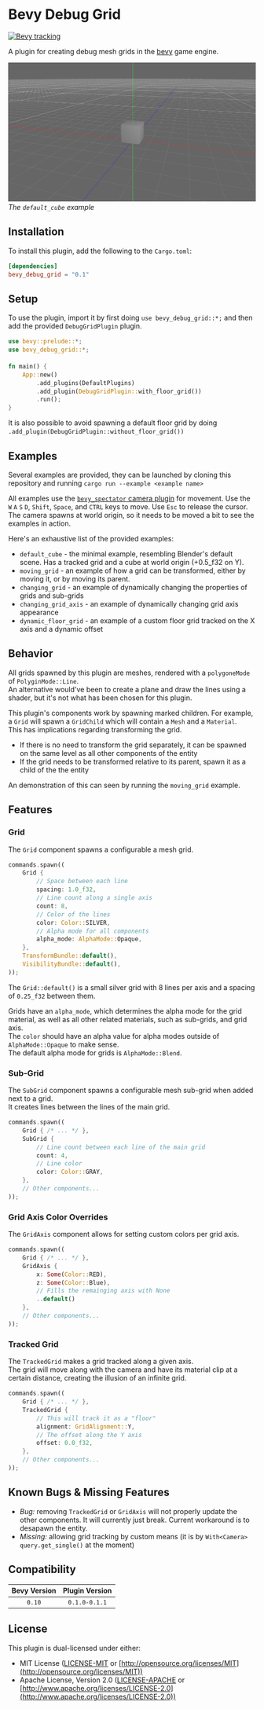 # Bevy Debug Grid

[![Bevy tracking](https://img.shields.io/badge/Bevy%20tracking-released%20version-lightblue)](https://github.com/bevyengine/bevy/blob/main/docs/plugins_guidelines.md#main-branch-tracking)

A plugin for creating debug mesh grids in the [bevy](https://bevyengine.org/) game engine.

![default_cube](./assets/default_cube.jpg "the default cube example")
*The `default_cube` example*

## Installation

To install this plugin, add the following to the `Cargo.toml`:

```toml
[dependencies]
bevy_debug_grid = "0.1"
```

## Setup

To use the plugin, import it by first doing `use bevy_debug_grid::*;` and then add the provided `DebugGridPlugin` plugin.

```rs
use bevy::prelude::*;
use bevy_debug_grid::*;

fn main() {
    App::new()
        .add_plugins(DefaultPlugins)
        .add_plugin(DebugGridPlugin::with_floor_grid())
        .run();
}
```

It is also possible to avoid spawning a default floor grid by doing `.add_plugin(DebugGridPlugin::without_floor_grid())`

## Examples

Several examples are provided, they can be launched by cloning this repository and running `cargo run --example <example name>`

All examples use the [`bevy_spectator` camera plugin](https://github.com/JonahPlusPlus/bevy_spectator) for movement. Use the `W` `A` `S` `D`, `Shift`, `Space`, and `CTRL` keys to move. Use `Esc` to release the cursor.  
The camera spawns at world origin, so it needs to be moved a bit to see the examples in action.

Here's an exhaustive list of the provided examples:

- `default_cube` - the minimal example, resembling Blender's default scene. Has a tracked grid and a cube at world origin (+0.5_f32 on Y).
- `moving_grid` - an example of how a grid can be transformed, either by moving it, or by moving its parent.
- `changing_grid` - an example of dynamically changing the properties of grids and sub-grids
- `changing_grid_axis` - an example of dynamically changing grid axis appearance
- `dynamic_floor_grid` - an example of a custom floor grid tracked on the X axis and a dynamic offset

## Behavior

All grids spawned by this plugin are meshes, rendered with a `polygoneMode` of `PolyginMode::Line`.  
An alternative would've been to create a plane and draw the lines using a shader, but it's not what has been chosen for this plugin.

This plugin's components work by spawning marked children. For example, a `Grid` will spawn a `GridChild` which will contain a `Mesh` and a `Material`.  
This has implications regarding transforming the grid.

- If there is no need to transform the grid separately, it can be spawned on the same level as all other components of the entity
- If the grid needs to be transformed relative to its parent, spawn it as a child of the the entity

An demonstration of this can seen by running the `moving_grid` example.

## Features

### Grid

The `Grid` component spawns a configurable a mesh grid.

```rs
commands.spawn((
    Grid {
        // Space between each line
        spacing: 1.0_f32,
        // Line count along a single axis
        count: 8,
        // Color of the lines
        color: Color::SILVER,
        // Alpha mode for all components
        alpha_mode: AlphaMode::Opaque,
    },
    TransformBundle::default(),
    VisibilityBundle::default(),
));
```

The `Grid::default()` is a small silver grid with 8 lines per axis and a spacing of `0.25_f32` between them.

Grids have an `alpha_mode`, which determines the alpha mode for the grid material, as well as all other related materials, such as sub-grids, and grid axis.  
The `color` should have an alpha value for alpha modes outside of `AlphaMode::Opaque` to make sense.  
The default alpha mode for grids is `AlphaMode::Blend`.

### Sub-Grid

The `SubGrid` component spawns a configurable mesh sub-grid when added next to a grid.  
It creates lines between the lines of the main grid.

```rs
commands.spawn((
    Grid { /* ... */ },
    SubGrid {
        // Line count between each line of the main grid
        count: 4,
        // Line color
        color: Color::GRAY,
    },
    // Other components...
));
```

### Grid Axis Color Overrides

The `GridAxis` component allows for setting custom colors per grid axis.

```rs
commands.spawn((
    Grid { /* ... */ },
    GridAxis {
        x: Some(Color::RED),
        z: Some(Color::Blue),
        // Fills the remainging axis with None
        ..default()
    },
    // Other components...
));
```

### Tracked Grid

The `TrackedGrid` makes a grid tracked along a given axis.  
The grid will move along with the camera and have its material clip at a certain distance, creating the illusion of an infinite grid.

```rs
commands.spawn((
    Grid { /* ... */ },
    TrackedGrid {
        // This will track it as a "floor"
        alignment: GridAlignment::Y,
        // The offset along the Y axis
        offset: 0.0_f32,
    },
    // Other components...
));
```

## Known Bugs & Missing Features

- *Bug:* removing `TrackedGrid` or `GridAxis` will not properly update the other components. It will currently just break. Current workaround is to desapawn the entity.
- *Missing:* allowing grid tracking by custom means (it is by `With<Camera>` `query.get_single()` at the moment)

## Compatibility

| Bevy Version | Plugin Version |
|:------------:|:--------------:|
|    `0.10`    |  `0.1.0-0.1.1` |

## License

This plugin is dual-licensed under either:

- MIT License ([LICENSE-MIT](LICENSE-MIT) or [http://opensource.org/licenses/MIT](http://opensource.org/licenses/MIT))
- Apache License, Version 2.0 ([LICENSE-APACHE](LICENSE-APACHE) or [http://www.apache.org/licenses/LICENSE-2.0](http://www.apache.org/licenses/LICENSE-2.0))
